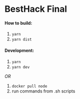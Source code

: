 # BestHack Final

#### How to build:
1. `yarn`
2. `yarn dist`

#### Development:
1. `yarn`
2. `yarn dev`

*OR*

1. `docker pull node`
2. run commands from .sh scripts
